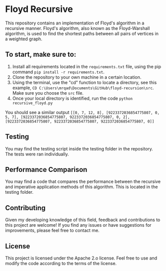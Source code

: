 # Floyd Recursive

This repository contains an implementation of Floyd's algorithm in a recursive manner. Floyd's algorithm, also known as the Floyd-Warshall algorithm, is used to find the shortest paths between all pairs of vertices in a weighted graph.

## To start, make sure to:

1. Install all requirements located in the `requirements.txt` file, using the pip command `pip install -r requirements.txt`.
2. Clone the repository to your own machine in a certain location.
3. Using the terminal, use the "cd" function to locate a directory, see this example, `CD C:\Users\mrqad\Documents\GitHub\floyd-recursion\src`. Make sure you choose the `src` file.
4. Once your local directory is identified, run the code ```python recursive_floyd.py```

You should see a similar output ```[[0, 7, 12, 8], [9223372036854775807, 0, 5, 7], [9223372036854775807, 9223372036854775807, 0, 2], [9223372036854775807, 9223372036854775807, 9223372036854775807, 0]]```

## Testing

You may find the testing script inside the testing folder in the repository. The tests were ran individually.

## Performance Comparison 

You may find a code that compares the performance between the recursive and imperative application methods of this algorithm. This is located in the testing folder.

## Contributing

Given my developing knowledge of this field, feedback and contributions to this project are welcome! If you find any issues or have suggestions for improvements, please feel free to contact me.

## License

This project is licensed under the Apache 2.o license.
Feel free to use and modify the code according to the terms of the license.
